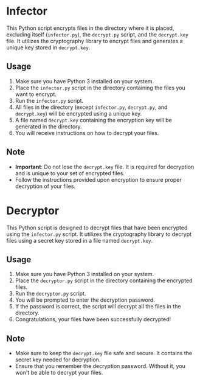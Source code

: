 # Infector

This Python script encrypts files in the directory where it is placed, excluding itself (`infector.py`), the `decrypt.py` script, and the `decrypt.key` file. It utilizes the cryptography library to encrypt files and generates a unique key stored in `decrypt.key`.

## Usage

1. Make sure you have Python 3 installed on your system.
2. Place the `infector.py` script in the directory containing the files you want to encrypt.
3. Run the `infector.py` script.
4. All files in the directory (except `infector.py`, `decrypt.py`, and `decrypt.key`) will be encrypted using a unique key.
5. A file named `decrypt.key` containing the encryption key will be generated in the directory.
6. You will receive instructions on how to decrypt your files.

## Note

- **Important**: Do not lose the `decrypt.key` file. It is required for decryption and is unique to your set of encrypted files.
- Follow the instructions provided upon encryption to ensure proper decryption of your files.

# Decryptor

This Python script is designed to decrypt files that have been encrypted using the `infector.py` script. It utilizes the cryptography library to decrypt files using a secret key stored in a file named `decrypt.key`.

## Usage

1. Make sure you have Python 3 installed on your system.
2. Place the `decryptor.py` script in the directory containing the encrypted files.
3. Run the `decryptor.py` script.
4. You will be prompted to enter the decryption password.
5. If the password is correct, the script will decrypt all the files in the directory.
6. Congratulations, your files have been successfully decrypted!

## Note

- Make sure to keep the `decrypt.key` file safe and secure. It contains the secret key needed for decryption.
- Ensure that you remember the decryption password. Without it, you won't be able to decrypt your files.



